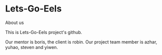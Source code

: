 # Lets-Go-Eels

About us

This is Lets-Go-Eels project's github.

Our mentor is boris, the client is robin.
Our project team member is azhar, yuhao, steven and yiwen.

